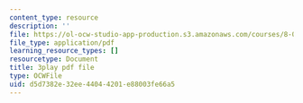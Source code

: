 ```yaml
---
content_type: resource
description: ''
file: https://ol-ocw-studio-app-production.s3.amazonaws.com/courses/8-01sc-classical-mechanics-fall-2016/d5d7382e32ee44044201e88003fe66a5_yLb_a1EE888.pdf
file_type: application/pdf
learning_resource_types: []
resourcetype: Document
title: 3play pdf file
type: OCWFile
uid: d5d7382e-32ee-4404-4201-e88003fe66a5
---
```

